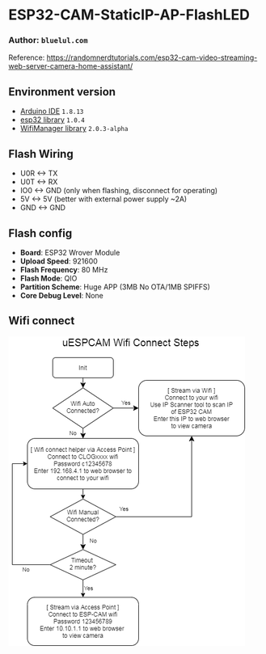 # ESP32-CAM-StaticIP-AP-FlashLED
### Author: `bluelul.com`

Reference: https://randomnerdtutorials.com/esp32-cam-video-streaming-web-server-camera-home-assistant/

## Environment version
- [Arduino IDE](https://www.arduino.cc/en/software) `1.8.13`
- [esp32 library](https://docs.espressif.com/projects/arduino-esp32/en/latest/installing.html) `1.0.4`
- [WifiManager library](https://github.com/tzapu/WiFiManager) `2.0.3-alpha`

## Flash Wiring
- U0R <-> TX
- U0T <-> RX
- IO0 <-> GND (only when flashing, disconnect for operating)
- 5V  <-> 5V (better with external power supply ~2A)
- GND <-> GND

## Flash config
- **Board**: ESP32 Wrover Module
- **Upload Speed**: 921600
- **Flash Frequency**: 80 MHz
- **Flash Mode**: QIO
- **Partition Scheme**: Huge APP (3MB No OTA/1MB SPIFFS)
- **Core Debug Level**: None

## Wifi connect
![fjkdla](readmeAsset/uespcam.png)
